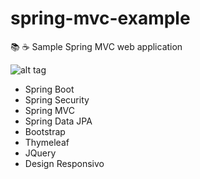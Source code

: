 # spring-mvc-example
📚 ☕️ Sample Spring MVC web application


![alt tag](https://raw.githubusercontent.com/gesisantos/spring-mvc-example/master/documentacao/titulo.gif)

* Spring Boot
* Spring Security
* Spring MVC
* Spring Data JPA
* Bootstrap
* Thymeleaf
* JQuery
* Design Responsivo
